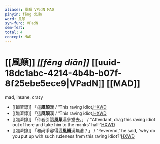 ```yaml
---
aliases: 風顛 VPadN MAD
pinyin: fēng diān
word: 風顛
syn-func: VPadN
sem-feat: 
total: 4
concept: MAD 
---
```

# [[風顛]] *[[fēng diān]]*  [[uuid-18dc1abc-4214-4b4b-b07f-8f25ebe5ece9|VPadN]] [[MAD]]
mad, insane, crazy
 - [[臨濟錄]] 「這**風顛**漢 / "This raving idiot,[HXWD](https://hxwd.org/textview.html?location=KR6q0053_T_001-0503a.76)
 - [[臨濟錄]] 「這**風顛**漢 / "This raving idiot,[HXWD](https://hxwd.org/textview.html?location=KR6q0053_T_001-0505a.1)
 - [[臨濟錄]] 「侍者引這**風顛**漢參堂去。」 / "Attendant, drag this raving idiot out of here and take him to the monks' hall!"[HXWD](https://hxwd.org/textview.html?location=KR6q0053_T_001-0505a.5)
 - [[臨濟錄]] 「和尚爭容得這**風顛**漢無禮？」 / "Reverend," he said, "why do you put up with such rudeness from this raving idiot?"[HXWD](https://hxwd.org/textview.html?location=KR6q0053_T_001-0505a.62)
